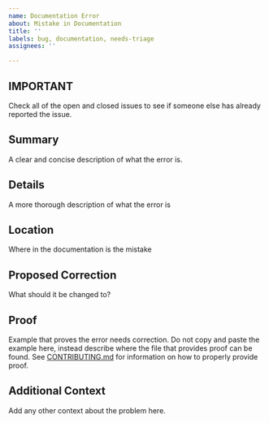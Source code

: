 ```yaml
---
name: Documentation Error
about: Mistake in Documentation
title: ''
labels: bug, documentation, needs-triage
assignees: ''

---
```


## **IMPORTANT**
Check all of the open and closed issues to see if someone else has already reported the issue.

## Summary
A clear and concise description of what the error is.

## Details
A more thorough description of what the error is

## Location
Where in the documentation is the mistake

## Proposed Correction
What should it be changed to?

## Proof
Example that proves the error needs correction. Do not copy and paste the example here, instead describe where the
file that provides proof can be found. See [CONTRIBUTING.md](../../CONTRIBUTING.md) for information on how to properly
provide proof.

## Additional Context
Add any other context about the problem here.
